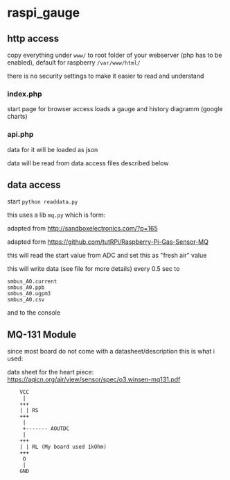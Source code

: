 # raspi_gauge

## http access

copy everything under `www/` to root folder of your webserver (php has to be enabled), default for raspberry `/var/www/html/`

there is no security settings to make it easier to read and understand

### index.php 

start page for browser access loads a gauge and history diagramm (google charts)

### api.php

data for it will be loaded as json

data will be read from data access files described below

## data access

start `python readdata.py`

this uses a lib `mq.py` which is form:

adapted from http://sandboxelectronics.com/?p=165

adapted form https://github.com/tutRPi/Raspberry-Pi-Gas-Sensor-MQ

this will read the start value from ADC and set this as "fresh air" value

this will write data (see file for more details) every 0.5 sec to 

```
smbus_A0.current
smbus_A0.ppb
smbus_A0.ugpm3
smbus_A0.csv
```

and to the console

## MQ-131 Module

since most board do not come with a datasheet/description this is what i used:

data sheet for the heart piece:
https://aqicn.org/air/view/sensor/spec/o3.winsen-mq131.pdf

```
    VCC
     |
    +++
    | | RS
    +++
     |
     +------- AOUTDC
     |
    +++
    | | RL (My board used 1kOhm)
    +++
     O
     |
    GND

```